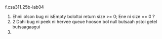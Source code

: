 f.csa311.25b-lab04

1. Ehnii olson bug ni isEmpty bololtoi return size >= 0; Ene ni size == 0 ?
2. 2 Dahi bug ni peek ni hervee queue hooson bol null butsaah ystoi getel butsaagaagui
3. 